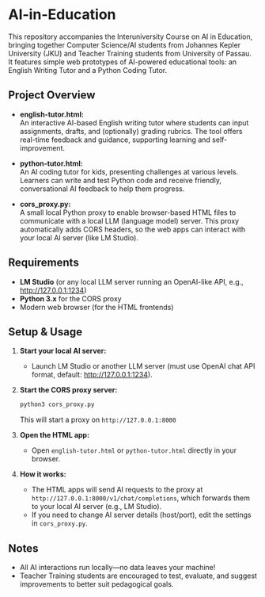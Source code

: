 # AI-in-Education

This repository accompanies the Interuniversity Course on AI in Education, bringing together Computer Science/AI students from Johannes Kepler University (JKU) and Teacher Training students from University of Passau. It features simple web prototypes of AI-powered educational tools: an English Writing Tutor and a Python Coding Tutor.

## Project Overview

- **english-tutor.html:**  
  An interactive AI-based English writing tutor where students can input assignments, drafts, and (optionally) grading rubrics. The tool offers real-time feedback and guidance, supporting learning and self-improvement.

- **python-tutor.html:**  
  An AI coding tutor for kids, presenting challenges at various levels. Learners can write and test Python code and receive friendly, conversational AI feedback to help them progress.

- **cors_proxy.py:**  
  A small local Python proxy to enable browser-based HTML files to communicate with a local LLM (language model) server. This proxy automatically adds CORS headers, so the web apps can interact with your local AI server (like LM Studio).

## Requirements

- **LM Studio** (or any local LLM server running an OpenAI-like API, e.g., http://127.0.0.1:1234)
- **Python 3.x** for the CORS proxy
- Modern web browser (for the HTML frontends)

## Setup & Usage

1. **Start your local AI server:**  
   - Launch LM Studio or another LLM server (must use OpenAI chat API format, default: http://127.0.0.1:1234).

2. **Start the CORS proxy server:**  
   ```bash
   python3 cors_proxy.py
   ```
   This will start a proxy on `http://127.0.0.1:8000`

3. **Open the HTML app:**  
   - Open `english-tutor.html` or `python-tutor.html` directly in your browser.

4. **How it works:**  
   - The HTML apps will send AI requests to the proxy at `http://127.0.0.1:8000/v1/chat/completions`, which forwards them to your local AI server (e.g., LM Studio).
   - If you need to change AI server details (host/port), edit the settings in `cors_proxy.py`.

## Notes

- All AI interactions run locally—no data leaves your machine!
- Teacher Training students are encouraged to test, evaluate, and suggest improvements to better suit pedagogical goals.
